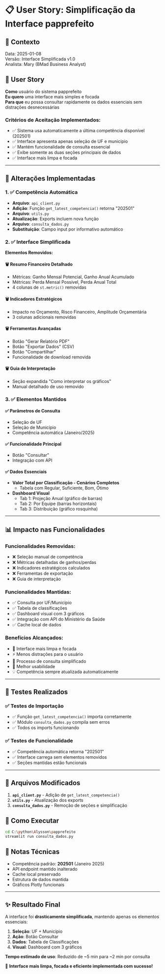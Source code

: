 # 📋 User Story: Simplificação da Interface papprefeito

## 📖 **Contexto**
Data: 2025-01-08  
Versão: Interface Simplificada v1.0  
Analista: Mary (BMad Business Analyst)

## 🎯 **User Story**

**Como** usuário do sistema papprefeito  
**Eu quero** uma interface mais simples e focada  
**Para que** eu possa consultar rapidamente os dados essenciais sem distrações desnecessárias

### **Critérios de Aceitação Implementados:**
- ✅ Sistema usa automaticamente a última competência disponível (202501) 
- ✅ Interface apresenta apenas seleção de UF e município
- ✅ Mantém funcionalidade de consulta essencial 
- ✅ Exibe somente as duas seções principais de dados
- ✅ Interface mais limpa e focada

---

## 🔧 **Alterações Implementadas**

### **1. ✅ Competência Automática**
- **Arquivo**: `api_client.py`
- **Adição**: Função `get_latest_competencia()` retorna "202501"
- **Arquivo**: `utils.py` 
- **Atualização**: Exports incluem nova função
- **Arquivo**: `consulta_dados.py`
- **Substituição**: Campo input por informativo automático

### **2. ✅ Interface Simplificada**
**Elementos Removidos:**

#### 🗑️ **Resumo Financeiro Detalhado**
- Métricas: Ganho Mensal Potencial, Ganho Anual Acumulado
- Métricas: Perda Mensal Possível, Perda Anual Total
- 4 colunas de `st.metric()` removidas

#### 🗑️ **Indicadores Estratégicos**  
- Impacto no Orçamento, Risco Financeiro, Amplitude Orçamentária
- 3 colunas adicionais removidas

#### 🗑️ **Ferramentas Avançadas**
- Botão "Gerar Relatório PDF"
- Botão "Exportar Dados" (CSV)
- Botão "Compartilhar"
- Funcionalidade de download removida

#### 🗑️ **Guia de Interpretação**
- Seção expandida "Como interpretar os gráficos"
- Manual detalhado de uso removido

### **3. ✅ Elementos Mantidos**
#### ✅ **Parâmetros de Consulta**
- Seleção de UF 
- Seleção de Município
- Competência automática (Janeiro/2025)

#### ✅ **Funcionalidade Principal**
- Botão "Consultar"
- Integração com API

#### ✅ **Dados Essenciais**
- **Valor Total por Classificação - Cenários Completos**
  - Tabela com Regular, Suficiente, Bom, Ótimo
- **Dashboard Visual**
  - Tab 1: Projeção Anual (gráfico de barras)
  - Tab 2: Por Equipe (barras horizontais) 
  - Tab 3: Distribuição (gráfico rosquinha)

---

## 📊 **Impacto nas Funcionalidades**

### **Funcionalidades Removidas:**
- ❌ Seleção manual de competência
- ❌ Métricas detalhadas de ganhos/perdas
- ❌ Indicadores estratégicos calculados
- ❌ Ferramentas de exportação
- ❌ Guia de interpretação

### **Funcionalidades Mantidas:**
- ✅ Consulta por UF/Município
- ✅ Tabela de classificações
- ✅ Dashboard visual com 3 gráficos
- ✅ Integração com API do Ministério da Saúde
- ✅ Cache local de dados

### **Benefícios Alcançados:**
- 🎯 Interface mais limpa e focada
- ⚡ Menos distrações para o usuário
- 🔄 Processo de consulta simplificado
- 📱 Melhor usabilidade
- 💡 Competência sempre atualizada automaticamente

---

## 🧪 **Testes Realizados**

### ✅ **Testes de Importação**
- ✅ Função `get_latest_competencia()` importa corretamente
- ✅ Módulo `consulta_dados.py` compila sem erros
- ✅ Todos os imports funcionando

### ✅ **Testes de Funcionalidade**
- ✅ Competência automática retorna "202501"
- ✅ Interface carrega sem elementos removidos
- ✅ Seções mantidas estão funcionais

---

## 📁 **Arquivos Modificados**

1. **`api_client.py`** - Adição de `get_latest_competencia()`
2. **`utils.py`** - Atualização dos exports
3. **`consulta_dados.py`** - Remoção de seções e simplificação

## 🚀 **Como Executar**

```bash
cd C:\python\Alysson\papprefeito
streamlit run consulta_dados.py
```

## 📝 **Notas Técnicas**

- Competência padrão: **202501** (Janeiro 2025)
- API endpoint mantido inalterado
- Cache local preservado
- Estrutura de dados mantida
- Gráficos Plotly funcionais

---

## ✨ **Resultado Final**

A interface foi **drasticamente simplificada**, mantendo apenas os elementos essenciais:

1. **Seleção**: UF + Município
2. **Ação**: Botão Consultar  
3. **Dados**: Tabela de Classificações
4. **Visual**: Dashboard com 3 gráficos

**Tempo estimado de uso**: Reduzido de ~5 min para ~2 min por consulta

🎉 **Interface mais limpa, focada e eficiente implementada com sucesso!**